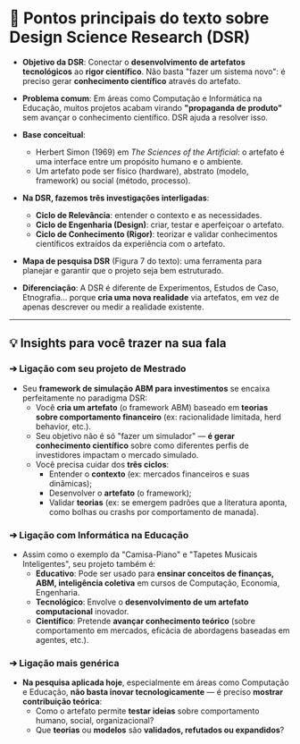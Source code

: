 # 🎯 **Pontos principais do texto sobre Design Science Research (DSR)**

- **Objetivo da DSR**: Conectar o **desenvolvimento de artefatos tecnológicos** ao **rigor científico**. Não basta "fazer um sistema novo": é preciso gerar **conhecimento científico** através do artefato.

- **Problema comum**: Em áreas como Computação e Informática na Educação, muitos projetos acabam virando **"propaganda de produto"** sem avançar o conhecimento científico. DSR ajuda a resolver isso.

- **Base conceitual**:
  - Herbert Simon (1969) em _The Sciences of the Artificial_: o artefato é uma interface entre um propósito humano e o ambiente.
  - Um artefato pode ser físico (hardware), abstrato (modelo, framework) ou social (método, processo).

- **Na DSR, fazemos três investigações interligadas**:
  - **Ciclo de Relevância**: entender o contexto e as necessidades.
  - **Ciclo de Engenharia (Design)**: criar, testar e aperfeiçoar o artefato.
  - **Ciclo de Conhecimento (Rigor)**: teorizar e validar conhecimentos científicos extraídos da experiência com o artefato.

- **Mapa de pesquisa DSR** (Figura 7 do texto): uma ferramenta para planejar e garantir que o projeto seja bem estruturado.

- **Diferenciação**: A DSR é diferente de Experimentos, Estudos de Caso, Etnografia... porque **cria uma nova realidade** via artefatos, em vez de apenas descrever ou medir a realidade existente.

---

## 💡 **Insights para você trazer na sua fala**

### ➔ Ligação com seu projeto de Mestrado

- Seu **framework de simulação ABM para investimentos** se encaixa perfeitamente no paradigma DSR:
  - Você **cria um artefato** (o framework ABM) baseado em **teorias sobre comportamento financeiro** (ex: racionalidade limitada, herd behavior, etc.).
  - Seu objetivo não é só "fazer um simulador" — **é gerar conhecimento científico** sobre como diferentes perfis de investidores impactam o mercado simulado.
  - Você precisa cuidar dos **três ciclos**:
    - Entender o **contexto** (ex: mercados financeiros e suas dinâmicas);
    - Desenvolver o **artefato** (o framework);
    - Validar **teorias** (ex: se emergem padrões que a literatura aponta, como bolhas ou crashs por comportamento de manada).

### ➔ Ligação com Informática na Educação

- Assim como o exemplo da "Camisa-Piano" e "Tapetes Musicais Inteligentes", seu projeto também é:
  - **Educativo**: Pode ser usado para **ensinar conceitos de finanças, ABM, inteligência coletiva** em cursos de Computação, Economia, Engenharia.
  - **Tecnológico**: Envolve o **desenvolvimento de um artefato computacional** inovador.
  - **Científico**: Pretende **avançar conhecimento teórico** (sobre comportamento em mercados, eficácia de abordagens baseadas em agentes, etc.).

### ➔ Ligação mais genérica

- **Na pesquisa aplicada hoje**, especialmente em áreas como Computação e Educação, **não basta inovar tecnologicamente** — é preciso **mostrar contribuição teórica**:
  - Como o artefato permite **testar ideias** sobre comportamento humano, social, organizacional?
  - Que **teorias** ou **modelos** são **validados, refutados ou expandidos**?
